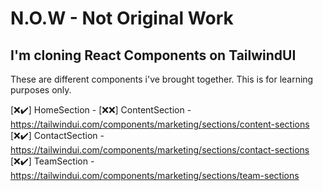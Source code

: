 # N.O.W - Not Original Work

## I'm cloning React Components on TailwindUI

These are different components i've brought together. This is for learning purposes only.

[❌✔️] HomeSection -
[❌❌] ContentSection - https://tailwindui.com/components/marketing/sections/content-sections
[❌✔️] ContactSection - https://tailwindui.com/components/marketing/sections/contact-sections
[❌✔️] TeamSection - https://tailwindui.com/components/marketing/sections/team-sections
